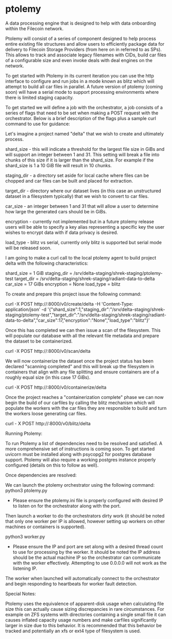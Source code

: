 # ptolemy
A data processing engine that is designed to help with data onboarding within 
the Filecoin network.

Ptolemy will consist of a series of component designed to help process entire 
existing file structures and allow users to efficiently package data for 
delivery to Filecoin Storage Providers (from here on in referred to as SPs).  
This allows to track and associate legacy filenames with CIDs, build car files 
of a configurable size and even invoke deals with deal engines on the network.

To get started with Ptolemy in its current iteration you can use the http 
interface to configure and run jobs in a mode known as blitz which will attempt
to build all car files in parallel.  A future version of ptolemy (coming soon)
will have a serial mode to support processing environments where there is 
limited staging capacity.

To get started we will define a job with the orchestrator, a job consists of a 
series of flags that need to be set when making a POST request with the 
orchestrator.  Below is a brief description of the flags plus a sample curl
command to use for guidance:

Let's imagine a project named "delta" that we wish to create and ultimately
process.

shard_size - this will indicate a threshold for the largest file size in GiBs
and will support an integer between 1 and 31.  This setting will break a file
into chunks of this size if it is larger than the shard_size.  For example if
the shard_size is 1 a 10 GiB file will result in 10 chunks.

staging_dir - a directory set aside for local cache where files can be chopped
and car files can be built and placed for extraction.

target_dir - directory where our dataset lives (in this case an unstructured
dataset in a filesystem typically) that we wish to convert to car files.

car_size - an integer between 1 and 31 that will allow a user to determine how
large the generated cars should be in GiBs.

encryption - currently not implemented but in a future ptolemy release users 
will be able to specify a key alias representing a specific key the user 
wishes to encrypt data with if data privacy is desired.

load_type - blitz vs serial, currently only blitz is supported but serial 
mode will be released soon.

I am going to make a curl call to the local ptolemy agent to build project
delta with the following characteristics:

shard_size = 1 GiB
staging_dir = /srv/delta-staging/shrek-staging/ptolemy-test
target_dir = /srv/delta-staging/shrek-staging/radiant-data-to-delta
car_size = 17 GiBs
encryption = None
load_type = blitz

To create and prepare this project issue the following command:

curl -X POST http://<ptolemy ip address>:8000/v0/create/delta -H 'Content-Type: application/json' -d '{"shard_size":1,"staging_dir":"/srv/delta-staging/shrek-staging/ptolemy-test","target_dir":"/srv/delta-staging/shrek-staging/radiant-data-to-delta","car_size":17,"encryption":"None","load_type":"blitz"}'

Once this has completed we can then issue a scan of the filesystem.  This will
populate our database with all the relevant file metadata and prepare the 
dataset to be containerized.

curl -X POST http://<ptolemy ip address>:8000/v0/scan/delta

We will now containerize the dataset once the project status has been declared 
"scanning completed" and this will break up the filesystem in containers
that align with any file splitting and ensure containers are of a roughly equal
size (in this case 17 GiBs).

curl -X POST http://<ptolemy ip address>:8000/v0/containerize/delta

Once the project reaches a "containerization complete" phase we can now begin
the build of our carfiles by calling the blitz mechanism which will populate
the workers with the car files they are responsible to build and turn the 
workers loose generating car files.

curl - X POST http://<ptolemy ip address>:8000/v0/blitz/delta

Running Ptolemy:

To run Ptolemy a list of dependencies need to be resolved and satisfied.  A 
more comprehensive set of instructions is coming soon.  To get started uvicorn
must be installed along with psycopg2 for postgres database support.  Ptolemy 
will also require a working postgres instance properly configured (details 
on this to follow as well).

Once dependencies are resolved:

We can launch the ptolemy orchestrator using the following command:
python3 ptolemy.py

* Please ensure the ptolemy.ini file is properly configured with desired 
IP to listen on for the orchestrator along with the port.

Then launch a worker to do the orchestrators dirty work (it should be noted
that only one worker per IP is allowed, however setting up workers on other
machines or containers is supported).

python3 worker.py 

* Please ensure the IP and port are set along with a desired thread count to use
for processing by the worker.  It should be noted the IP address should be the 
actual machine IP so the orchestrator can communicate with the worker effectively.
Attempting to use 0.0.0.0 will not work as the listening IP.

The worker when launched will automatically connect to the orchestrator and 
begin responding to heartbeats for worker fault detection.

Special Notes:

Ptolemy uses the equivalence of apparent-disk usage when calculating file size
this can actually cause sizing discrepancies in rare circumstances.  For 
example on ZFS systems with directories containing a single small file it 
can causes inflated capacity usage numbers and make carfiles significantly 
larger in size due to this behavior.  It is recommended that this behavior be 
tracked and potentially an xfs or ext4 type of filesystem is used.


